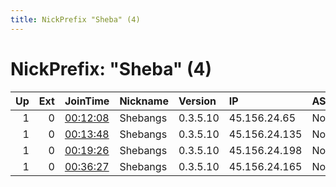 ```yaml
---
title: NickPrefix "Sheba" (4)
---
```


# NickPrefix: "Sheba" (4)

|   Up |   Ext | JoinTime                                                                                            | Nickname   | Version   | IP            | AS   | CC   |   ORp |   Dirp | OS    | Contact             |   eFamMembers |
|-----:|------:|:----------------------------------------------------------------------------------------------------|:-----------|:----------|:--------------|:-----|:-----|------:|-------:|:------|:--------------------|--------------:|
|    1 |     0 | [00:12:08](https://metrics.torproject.org/rs.html#details/6A99A07DEA45E142E3308AF1C9FFF792B8F4522F) | Shebangs   | 0.3.5.10  | 45.156.24.65  | None | ru   |   443 |      0 | Linux | shebangs@yopmail.fr |             1 |
|    1 |     0 | [00:13:48](https://metrics.torproject.org/rs.html#details/BE4ED4DEACA0F6A3AF64276A67E05517BC63AE07) | Shebangs   | 0.3.5.10  | 45.156.24.135 | None | ru   |   443 |      0 | Linux | shebangs@yopmail.fr |             1 |
|    1 |     0 | [00:19:26](https://metrics.torproject.org/rs.html#details/5AFF316FFF256D28BF1E9C1A74FB7385C2EFB2F7) | Shebangs   | 0.3.5.10  | 45.156.24.198 | None | ru   |   443 |      0 | Linux | shebangs@yopmail.fr |             1 |
|    1 |     0 | [00:36:27](https://metrics.torproject.org/rs.html#details/ADD3FC59BA3728DA79662C9ECDD74780CC5A3AFA) | Shebangs   | 0.3.5.10  | 45.156.24.165 | None | ru   |   443 |      0 | Linux | shebangs@yopmail.fr |             1 |
